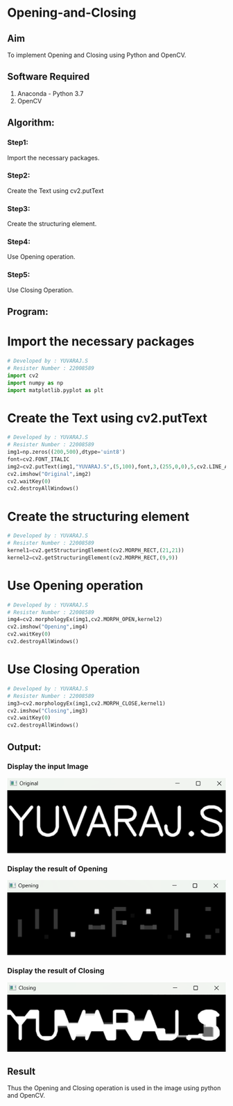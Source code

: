 # Opening-and-Closing

## Aim
To implement Opening and Closing using Python and OpenCV.

## Software Required
1. Anaconda - Python 3.7
2. OpenCV
## Algorithm:
### Step1:
Import the necessary packages.
### Step2:
Create the Text using cv2.putText
### Step3:
Create the structuring element.
### Step4:
Use Opening operation.
### Step5:
Use Closing Operation.
## Program:
# Import the necessary packages
```python
# Developed by : YUVARAJ.S
# Resister Number : 22008589
import cv2
import numpy as np
import matplotlib.pyplot as plt
```


# Create the Text using cv2.putText
```python
# Developed by : YUVARAJ.S
# Resister Number : 22008589
img1=np.zeros((200,500),dtype='uint8')
font=cv2.FONT_ITALIC
img2=cv2.putText(img1,"YUVARAJ.S",(5,100),font,3,(255,0,0),5,cv2.LINE_AA)
cv2.imshow("Original",img2)
cv2.waitKey(0)
cv2.destroyAllWindows()
```


# Create the structuring element
```python
# Developed by : YUVARAJ.S
# Resister Number : 22008589
kernel1=cv2.getStructuringElement(cv2.MORPH_RECT,(21,21))
kernel2=cv2.getStructuringElement(cv2.MORPH_RECT,(9,9))
```


# Use Opening operation
```python
# Developed by : YUVARAJ.S
# Resister Number : 22008589
img4=cv2.morphologyEx(img1,cv2.MORPH_OPEN,kernel2)
cv2.imshow("Opening",img4)
cv2.waitKey(0)
cv2.destroyAllWindows()
```



# Use Closing Operation
```python
# Developed by : YUVARAJ.S
# Resister Number : 22008589
img3=cv2.morphologyEx(img1,cv2.MORPH_CLOSE,kernel1)
cv2.imshow("Closing",img3)
cv2.waitKey(0)
cv2.destroyAllWindows()
```
## Output:

### Display the input Image
![](./1.png)
### Display the result of Opening
![](./2.png)
### Display the result of Closing
![](./3.png)
## Result
Thus the Opening and Closing operation is used in the image using python and OpenCV.